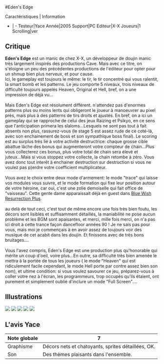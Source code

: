 #Eden's Edge

Caractéristiques | Information
- | -
Testeur|Yace
Année|2005
Support|PC
Editeur|X-X
Joueurs|1
Scrolling|ver

## Critique
<b>Eden's Edge</b> est un manic de chez X-X, un développeur de doujin manic très largement inspirés des productions Cave. Mais avec ce titre, on s'éloigne un peu des précédentes productions de l'éditeur pour opter pour un shmup bien plus nerveux, et pour cause.<br/>Ici, le gameplay est toujours le même: le tir, le tir concentré qui vous ralentit, la smart bomb et les patterns. Le jeu comporte 5 niveaux, trois niveaux de difficulté toujours appelés Heaven, Original et Hell, bref, on a une impression de déjà vu...<br/><br/>Mais Eden's Edge est résolument différent. n'attendez pas d'enormes patterns plus ou moins lents qui obligeront le joueur à manoeuvrer au pixel près, mais plus à des patterns de tirs droits et ajustés. En bref, on a ici un gameplay qui se rapproche de celui des jeux Raizing et Psikyo, en ce sens que l'anticipation primera les slaloms...Lesquels ne sont pas tout à fait absents non plus, rassurez-vous (le stage 5 est assez rude de ce coté-là, avec son enchainement de boss et son sympathique boss final). Le scoring est au surplus très lié à votre activité destructrice: chaque grosse cible abattue lâche des bonus qui augmenteront votre compteur de chain...Plus vous collecterez ces bonus, plus votre total de chain sera élevé et juteux...Mais si vous stoppez votre collecte, la chain retombe à zéro. Vous avez donc tout interêt à enchainer destruction sur destruction si vous ne voulez pas p)erdre votre coefficient multiplicateur.<br/><br/>Vous avez le choix entre deux mode d'armement: le mode "trace" qui laisse vos modules vous suivre, et le mode formation qui fixe leur position autour de votre héroine, car oui, c'est une zolie demoiselle qui fait office de "vaisseau". Cette gente dame apparaissait déjà en guest dans <a href="index.php?page=fiche&id=1035">Blue Wish Resurrection Plus</a>.<br/><br/>au delà de tout ceci, c'est tout de même encore une fois très bien foutu, les décors sont lisibles et suffisamment détaillés, la maniabilité ne pose aucun problème et les BGM sont apaisantes, et merci, mille fois merci, on n'a pas ici droit à cette trance façon dancefloor années 90 ! Je ne sais pas pour vous, mais moi je commençais à en avoir assez de toujours voir des musique de cet acabit dans les doujin. Et finissons avec de très bons bruitages....<br/><br/>Vous l'avez compris, Eden's Edge est une production plus qu'honorable qui mérite un coup d'oeil, voire plus...En outre, sa difficulté très bien amenée le mettra à la portée de tous les joueurs ( le mode "Heaven" qui est ridiculement facile cependant, le mode Hell porte par contre assez bien son nom), et ultime condition: si vous voulez savourer ce jeu, préparez-vous à coller votre nez à l'écran, les programmeurs, trop occupés qu'ils étaient, ont purement et simplement oublié d'inclure un mode "Full Screen"....

## Illustrations
![](http://www.shmup.com/images/thumbs/img_fiche_1_1133.bmp)
![](http://www.shmup.com/images/thumbs/img_fiche_2_1133.bmp)
![](http://www.shmup.com/images/thumbs/img_fiche_3_1133.bmp)
![](http://www.shmup.com/images/thumbs/img_fiche_4_1133.bmp)
![](http://www.shmup.com/images/thumbs/)

## L'avis Yace
Note globale|7
-|-
Graphisme|Décors nets et chatoyants, sprites détaillées, OK.
Son|Des thèmes plaisants dans l'ensemble.
